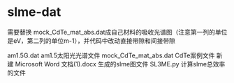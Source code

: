 # slme-dat

需要替换 mock_CdTe_mat_abs.dat成自己材料的吸收光谱图（注意第一列的单位是eV，第二列的单位m-1），并代码中改动直接带隙和间接带隙


am1.5G.dat am1.5太阳光光谱文件
mock_CdTe_mat_abs.dat  CdTe案例文件
新建 Microsoft Word 文档(1).docx   生成的slme图文件
SL3ME.py  计算slme总效率的文件
